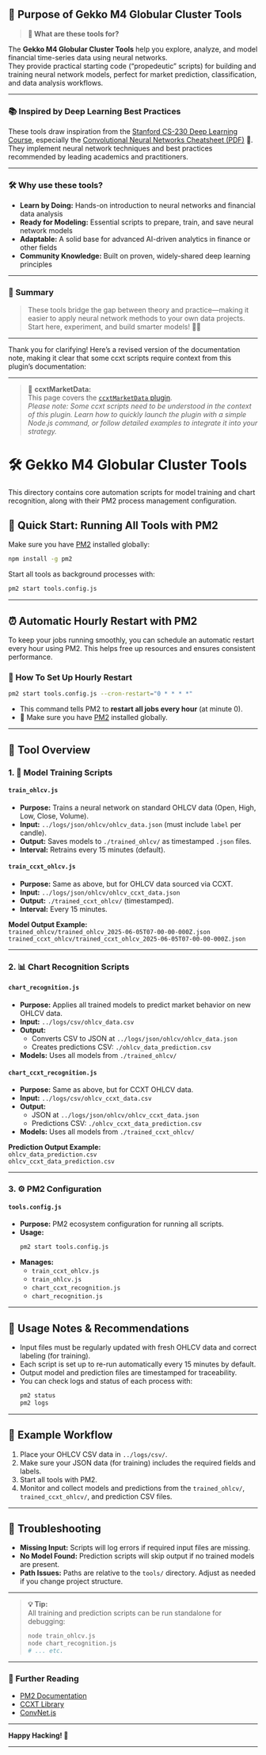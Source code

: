 ## 🧰 Purpose of Gekko M4 Globular Cluster Tools

> **🔎 What are these tools for?**

The **Gekko M4 Globular Cluster Tools** help you explore, analyze, and model financial time-series data using neural networks.  
They provide practical starting code (“propedeutic” scripts) for building and training neural network models, perfect for market prediction, classification, and data analysis workflows.

---

### 📚 Inspired by Deep Learning Best Practices

These tools draw inspiration from the [Stanford CS-230 Deep Learning Course](https://github.com/afshinea/stanford-cs-230-deep-learning), especially the [Convolutional Neural Networks Cheatsheet (PDF)](https://github.com/afshinea/stanford-cs-230-deep-learning/blob/4653bc01297b269edb19e844b01127ba13de59df/en/cheatsheet-convolutional-neural-networks.pdf) 📄.  
They implement neural network techniques and best practices recommended by leading academics and practitioners.

---

### 🛠️ Why use these tools?

- **Learn by Doing:** Hands-on introduction to neural networks and financial data analysis  
- **Ready for Modeling:** Essential scripts to prepare, train, and save neural network models  
- **Adaptable:** A solid base for advanced AI-driven analytics in finance or other fields  
- **Community Knowledge:** Built on proven, widely-shared deep learning principles

---

### 🚦 Summary

> These tools bridge the gap between theory and practice—making it easier to apply neural network methods to your own data projects.  
> Start here, experiment, and build smarter models! 🧠🚀

---
Thank you for clarifying! Here’s a revised version of the documentation note, making it clear that some ccxt scripts require context from this plugin’s documentation:

---

> 📘 **ccxtMarketData:**  
> This page covers the [`ccxtMarketData` plugin](https://github.com/universalbit-dev/gekko-m4-globular-cluster/blob/master/plugins/ccxtMarketData/ccxtMarketData.md).  
> _Please note: Some ccxt scripts need to be understood in the context of this plugin. Learn how to quickly launch the plugin with a simple Node.js command, or follow detailed examples to integrate it into your strategy._

# 🛠️ Gekko M4 Globular Cluster Tools

This directory contains core automation scripts for model training and chart recognition, along with their PM2 process management configuration.

## 🚦 Quick Start: Running All Tools with PM2

Make sure you have [PM2](https://pm2.keymetrics.io/) installed globally:

```bash
npm install -g pm2
```

Start all tools as background processes with:

```bash
pm2 start tools.config.js
```

---
## ⏰ Automatic Hourly Restart with PM2

To keep your jobs running smoothly, you can schedule an automatic restart every hour using PM2. This helps free up resources and ensures consistent performance.

### 🚀 How To Set Up Hourly Restart

```bash
pm2 start tools.config.js --cron-restart="0 * * * *"
```

- This command tells PM2 to **restart all jobs every hour** (at minute 0).
- 📌 Make sure you have [PM2](https://pm2.keymetrics.io/) installed globally.

---

## 📄 Tool Overview

### 1. 🧠 Model Training Scripts

#### `train_ohlcv.js`
- **Purpose:** Trains a neural network on standard OHLCV data (Open, High, Low, Close, Volume).  
- **Input:** `../logs/json/ohlcv/ohlcv_data.json` (must include `label` per candle).  
- **Output:** Saves models to `./trained_ohlcv/` as timestamped `.json` files.  
- **Interval:** Retrains every 15 minutes (default).

#### `train_ccxt_ohlcv.js`
- **Purpose:** Same as above, but for OHLCV data sourced via CCXT.  
- **Input:** `../logs/json/ohlcv/ohlcv_ccxt_data.json`  
- **Output:** `./trained_ccxt_ohlcv/` (timestamped).  
- **Interval:** Every 15 minutes.

**Model Output Example:**  
`trained_ohlcv/trained_ohlcv_2025-06-05T07-00-00-000Z.json`  
`trained_ccxt_ohlcv/trained_ccxt_ohlcv_2025-06-05T07-00-00-000Z.json`

---

### 2. 📊 Chart Recognition Scripts

#### `chart_recognition.js`
- **Purpose:** Applies all trained models to predict market behavior on new OHLCV data.  
- **Input:** `../logs/csv/ohlcv_data.csv`  
- **Output:**  
  - Converts CSV to JSON at `../logs/json/ohlcv/ohlcv_data.json`
  - Creates predictions CSV: `./ohlcv_data_prediction.csv`  
- **Models:** Uses all models from `./trained_ohlcv/`

#### `chart_ccxt_recognition.js`
- **Purpose:** Same as above, but for CCXT OHLCV data.  
- **Input:** `../logs/csv/ohlcv_ccxt_data.csv`  
- **Output:**  
  - JSON at `../logs/json/ohlcv/ohlcv_ccxt_data.json`
  - Predictions CSV: `./ohlcv_ccxt_data_prediction.csv`  
- **Models:** Uses all models from `./trained_ccxt_ohlcv/`

**Prediction Output Example:**  
`ohlcv_data_prediction.csv`  
`ohlcv_ccxt_data_prediction.csv`

---

### 3. ⚙️ PM2 Configuration

#### `tools.config.js`
- **Purpose:** PM2 ecosystem configuration for running all scripts.
- **Usage:**  
  ```bash
  pm2 start tools.config.js
  ```
- **Manages:**  
  - `train_ccxt_ohlcv.js`
  - `train_ohlcv.js`
  - `chart_ccxt_recognition.js`
  - `chart_recognition.js`

---

## 📝 Usage Notes & Recommendations

- Input files must be regularly updated with fresh OHLCV data and correct labeling (for training).
- Each script is set up to re-run automatically every 15 minutes by default.
- Output model and prediction files are timestamped for traceability.
- You can check logs and status of each process with:
  ```bash
  pm2 status
  pm2 logs
  ```

---

## 🧩 Example Workflow

1. Place your OHLCV CSV data in `../logs/csv/`.
2. Make sure your JSON data (for training) includes the required fields and labels.
3. Start all tools with PM2.
4. Monitor and collect models and predictions from the `trained_ohlcv/`, `trained_ccxt_ohlcv/`, and prediction CSV files.

---

## 🛟 Troubleshooting

- **Missing Input:** Scripts will log errors if required input files are missing.
- **No Model Found:** Prediction scripts will skip output if no trained models are present.
- **Path Issues:** Paths are relative to the `tools/` directory. Adjust as needed if you change project structure.

---

> **💡 Tip:**  
> All training and prediction scripts can be run standalone for debugging:
> ```bash
> node train_ohlcv.js
> node chart_recognition.js
> # ... etc.
> ```

---

### 🔗 Further Reading

- [PM2 Documentation](https://pm2.keymetrics.io/)
- [CCXT Library](https://github.com/ccxt/ccxt)
- [ConvNet.js](https://github.com/karpathy/convnetjs)

---

**Happy Hacking! 🚀**

---
